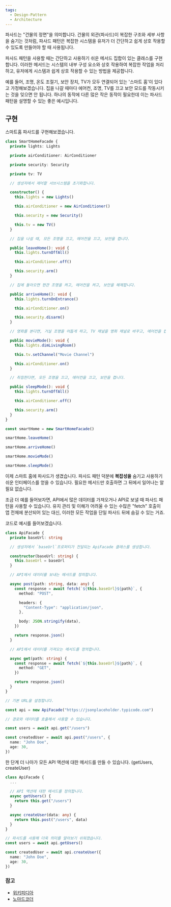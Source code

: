```yaml
---
tags:
  - Design-Pattern
  - Architecture
---
```

파사드는 "건물의 정면"을 의미합니다. 건물의 외관(파사드)이 복잡한 구조와 세부 사항을 숨기는 것처럼, 파사드 패턴은 복잡한 시스템을 유저가 더 간단하고 쉽게 상호 작용할 수 있도록 만들어야 할 때 사용됩니다.

파사드 패턴을 사용할 때는 간단하고 사용하기 쉬운 메서드 집합이 있는 클래스를 구현합니다. 이러한 메서드는 시스템의 내부 구성 요소와 상호 작용하여 복잡한 작업을 처리하고, 유저에게 시스템과 쉽게 상호 작용할 수 있는 방법을 제공합니다.

예를 들어, 조명, 온도 조절기, 보안 장치, TV가 모두 연결되어 있는 '스마트 홈'이 있다고 가정해보겠습니다. 집을 나갈 때마다 에어컨, 조명, TV를 끄고 보안 모드를 작동시키는 것을 잊으면 안 됩니다. 하나의 동작에 다른 많은 작은 동작이 필요한데 이는 파사드 패턴을 설명할 수 있는 좋은 예시입니다.

## 구현
스마트홈 파사드를 구현해보겠습니다.
```typescript
class SmartHomeFacade {
  private lights: Lights

  private airConditioner: AirConditioner

  private security: Security

  private tv: TV

  // 생성자에서 제어할 서브시스템을 초기화합니다.

  constructor() {
    this.lights = new Lights()

    this.airConditioner = new AirConditioner()

    this.security = new Security()

    this.tv = new TV()
  }

  // 집을 나설 때, 모든 조명을 끄고, 에어컨을 끄고, 보안을 켭니다.

  public leaveHome(): void {
    this.lights.turnOffAll()

    this.airConditioner.off()

    this.security.arm()
  }

  // 집에 돌아오면 현관 조명을 켜고, 에어컨을 켜고, 보안을 해제합니다.

  public arriveHome(): void {
    this.lights.turnOnEntrance()

    this.airConditioner.on()

    this.security.disarm()
  }

  // 영화를 본다면, 거실 조명을 어둡게 하고, TV 채널을 영화 채널로 바꾸고, 에어컨을 켭니다.

  public movieMode(): void {
    this.lights.dimLivingRoom()

    this.tv.setChannel("Movie Channel")

    this.airConditioner.on()
  }

  // 취침한다면, 모든 조명을 끄고, 에어컨을 끄고, 보안을 켭니다.

  public sleepMode(): void {
    this.lights.turnOffAll()

    this.airConditioner.off()

    this.security.arm()
  }
}

const smartHome = new SmartHomeFacade()

smartHome.leaveHome()

smartHome.arriveHome()

smartHome.movieMode()

smartHome.sleepMode()

```

이제 스마트 홈에 파사드가 생겼습니다. 파사드 패턴 덕분에 **복잡성을** 숨기고 사용하기 쉬운 인터페이스를 얻을 수 있습니다. 필요한 메서드만 호출하면 그 뒤에서 일어나는 알 필요 없습니다.

조금 더 예를 들어보자면, API에서 많은 데이터를 가져오거나 API로 보낼 때 파사드 패턴을 사용할 수 있습니다. 유지 관리 및 이해가 어려울 수 있는 수많은 "fetch" 호출이 앱 전체에 분산되어 있는 대신, 이러한 모든 작업을 단일 파사드 뒤에 숨길 수 있는 거죠.

코드로 예시를 들어보겠습니다.
```typescript
class ApiFacade {
  private baseUrl: string

  // 생성자에서 `baseUrl`프로퍼티가 전달되는 ApiFacade 클래스를 생성합니다.

  constructor(baseUrl: string) {
    this.baseUrl = baseUrl
  }

  // API에서 데이터를 보내는 메서드를 정의합니다.

  async post(path: string, data: any) {
    const response = await fetch(`${this.baseUrl}${path}`, {
      method: "POST",

      headers: {
        "Content-Type": "application/json",
      },

      body: JSON.stringify(data),
    })

    return response.json()
  }

  // API에서 데이터를 가져오는 메서드를 정의합니다.

  async get(path: string) {
    const response = await fetch(`${this.baseUrl}${path}`, {
      method: "GET",
    })

    return response.json()
  }
}

// 기본 URL을 설정합니다.

const api = new ApiFacade("https://jsonplaceholder.typicode.com")

// 경로와 데이터를 호출해서 사용할 수 있습니다.

const users = await api.get("/users")

const createdUser = await api.post("/users", {
  name: "John Doe",
  age: 30,
})
```

한 단계 더 나아가 모든 API 액션에 대한 메서드를 만들 수 있습니다. (getUsers, createUser)
```ts
class ApiFacade {
  ...
  
  // API 액션에 대한 메서드를 정의합니다.
  async getUsers() {
    return this.get("/users")
  }

  async createUser(data: any) {
    return this.post("/users", data)
  }
}

// 파사드를 사용해 더욱 의미를 알아보기 쉬워졌습니다.
const users = await api.getUsers()

const createdUser = await api.createUser({
  name: "John Doe",
  age: 30,
})

```

### 참고
- [위키피디아](https://ko.wikipedia.org/wiki/%ED%8D%BC%EC%82%AC%EB%93%9C_%ED%8C%A8%ED%84%B4)
- [노마드코더](https://www.youtube.com/watch?v=XTcsR_-GrBY&ab_channel=%EB%85%B8%EB%A7%88%EB%93%9C%EC%BD%94%EB%8D%94NomadCoders)